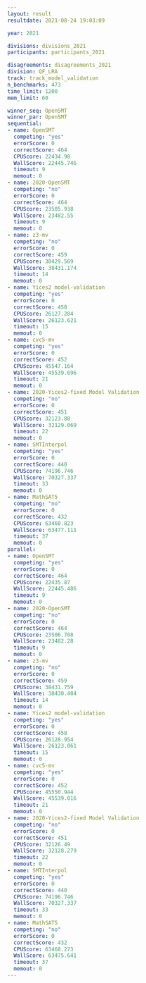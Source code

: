 ```yaml
---
layout: result
resultdate: 2021-08-24 19:03:09

year: 2021

divisions: divisions_2021
participants: participants_2021

disagreements: disagreements_2021
division: QF_LRA
track: track_model_validation
n_benchmarks: 473
time_limit: 1200
mem_limit: 60

winner_seq: OpenSMT
winner_par: OpenSMT
sequential:
- name: OpenSMT
  competing: "yes"
  errorScore: 0
  correctScore: 464
  CPUScore: 22434.98
  WallScore: 22445.746
  timeout: 9
  memout: 0
- name: 2020-OpenSMT
  competing: "no"
  errorScore: 0
  correctScore: 464
  CPUScore: 23505.938
  WallScore: 23482.55
  timeout: 9
  memout: 0
- name: z3-mv
  competing: "no"
  errorScore: 0
  correctScore: 459
  CPUScore: 38429.569
  WallScore: 38431.174
  timeout: 14
  memout: 0
- name: Yices2 model-validation
  competing: "yes"
  errorScore: 0
  correctScore: 458
  CPUScore: 26127.284
  WallScore: 26123.621
  timeout: 15
  memout: 0
- name: cvc5-mv
  competing: "yes"
  errorScore: 0
  correctScore: 452
  CPUScore: 45547.164
  WallScore: 45539.696
  timeout: 21
  memout: 0
- name: 2020-Yices2-fixed Model Validation
  competing: "no"
  errorScore: 0
  correctScore: 451
  CPUScore: 32123.88
  WallScore: 32129.069
  timeout: 22
  memout: 0
- name: SMTInterpol
  competing: "yes"
  errorScore: 0
  correctScore: 440
  CPUScore: 74196.746
  WallScore: 70327.337
  timeout: 33
  memout: 0
- name: MathSAT5
  competing: "no"
  errorScore: 0
  correctScore: 432
  CPUScore: 63460.823
  WallScore: 63477.111
  timeout: 37
  memout: 0
parallel:
- name: OpenSMT
  competing: "yes"
  errorScore: 0
  correctScore: 464
  CPUScore: 22435.87
  WallScore: 22445.486
  timeout: 9
  memout: 0
- name: 2020-OpenSMT
  competing: "no"
  errorScore: 0
  correctScore: 464
  CPUScore: 23506.708
  WallScore: 23482.28
  timeout: 9
  memout: 0
- name: z3-mv
  competing: "no"
  errorScore: 0
  correctScore: 459
  CPUScore: 38431.759
  WallScore: 38430.484
  timeout: 14
  memout: 0
- name: Yices2 model-validation
  competing: "yes"
  errorScore: 0
  correctScore: 458
  CPUScore: 26128.954
  WallScore: 26123.061
  timeout: 15
  memout: 0
- name: cvc5-mv
  competing: "yes"
  errorScore: 0
  correctScore: 452
  CPUScore: 45550.944
  WallScore: 45539.016
  timeout: 21
  memout: 0
- name: 2020-Yices2-fixed Model Validation
  competing: "no"
  errorScore: 0
  correctScore: 451
  CPUScore: 32126.49
  WallScore: 32128.279
  timeout: 22
  memout: 0
- name: SMTInterpol
  competing: "yes"
  errorScore: 0
  correctScore: 440
  CPUScore: 74196.746
  WallScore: 70327.337
  timeout: 33
  memout: 0
- name: MathSAT5
  competing: "no"
  errorScore: 0
  correctScore: 432
  CPUScore: 63468.273
  WallScore: 63475.641
  timeout: 37
  memout: 0
---
```


